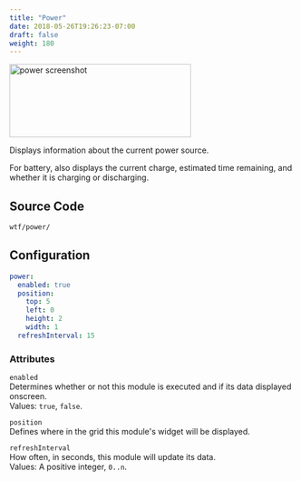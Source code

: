 ```yaml
---
title: "Power"
date: 2018-05-26T19:26:23-07:00
draft: false
weight: 180
---
```


<img class="screenshot" src="/imgs/modules/power.png" width="320" height="129" alt="power screenshot" />

Displays information about the current power source.

For battery, also displays the current charge, estimated time remaining,
and whether it is charging or discharging.

## Source Code
```bash
wtf/power/
```

## Configuration

```yaml
power:
  enabled: true
  position:
    top: 5
    left: 0
    height: 2
    width: 1
  refreshInterval: 15
```

### Attributes

`enabled` <br />
Determines whether or not this module is executed and if its data displayed onscreen. <br />
Values: `true`, `false`.

`position` <br />
Defines where in the grid this module's widget will be displayed. <br />

`refreshInterval` <br />
How often, in seconds, this module will update its data. <br />
Values: A positive integer, `0..n`.

